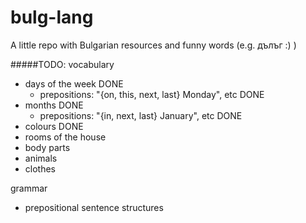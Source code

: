 # bulg-lang
A little repo with Bulgarian resources and funny words (e.g. дълъг :) )

#####TODO:
vocabulary
  - days of the week DONE
    - prepositions: "{on, this, next, last} Monday", etc DONE
  - months DONE
    - prepositions: "{in, next, last} January", etc DONE
  - colours DONE
  - rooms of the house
  - body parts
  - animals
  - clothes

grammar
  - prepositional sentence structures
